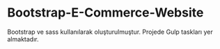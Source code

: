 # Bootstrap-E-Commerce-Website
Bootstrap ve sass kullanılarak oluşturulmuştur. Projede Gulp taskları yer almaktadır.
